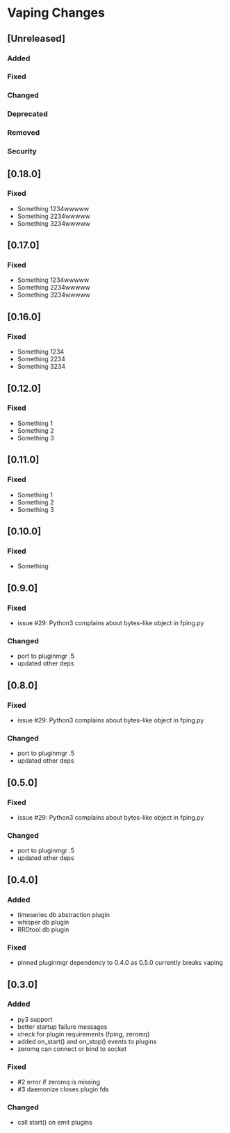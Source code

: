 # Vaping Changes

## [Unreleased]
### Added
### Fixed
### Changed
### Deprecated
### Removed
### Security

## [0.18.0]
### Fixed
- Something 1234wwwww
- Something 2234wwwww
- Something 3234wwwww


## [0.17.0]
### Fixed
- Something 1234wwwww
- Something 2234wwwww
- Something 3234wwwww

## [0.16.0]
### Fixed
- Something 1234
- Something 2234
- Something 3234

## [0.12.0]
### Fixed
- Something 1
- Something 2
- Something 3

## [0.11.0]
### Fixed
- Something 1
- Something 2
- Something 3


## [0.10.0]
### Fixed
- Something

## [0.9.0]
### Fixed
- issue #29: Python3 complains about bytes-like object in fping.py

### Changed
- port to pluginmgr .5
- updated other deps

## [0.8.0]
### Fixed
- issue #29: Python3 complains about bytes-like object in fping.py

### Changed
- port to pluginmgr .5
- updated other deps

## [0.5.0]
### Fixed
- issue #29: Python3 complains about bytes-like object in fping.py

### Changed
- port to pluginmgr .5
- updated other deps

## [0.4.0]
### Added
- timeseries db abstraction plugin
- whisper db plugin
- RRDtool db plugin

### Fixed
- pinned pluginmgr dependency to 0.4.0 as 0.5.0 currently breaks vaping


## [0.3.0]
### Added
- py3 support
- better startup failure messages
- check for plugin requirements (fping, zeromq)
- added on_start() and on_stop() events to plugins
- zeromq can connect or bind to socket

### Fixed
- #2 error if zeromq is missing
- #3 daemonize closes plugin fds

### Changed
- call start() on emit plugins
